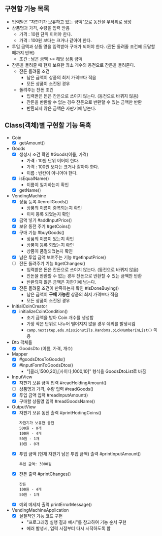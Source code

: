 ## 구현할 기능 목록

- 입력받은 "자판기가 보유하고 있는 금액"으로 동전을 무작위로 생성
- 상품명과 가격, 수량을 입력 받음
  - 가격 : 10원 단위 이어야 한다.
  - 가격 : 100원 보다는 크거나 같아야 한다.
- 투입 금액과 상품 명을 입력받아 구매가 되어야 한다. (잔돈 돌려줄 조건에 도달할 때까지 반복)
  - 조건 : 남은 금액 >= 해당 상품 금액
- 잔돈을 돌려줄 때 현재 보유한 최소 개수의 동전으로 잔돈을 돌려준다.
  - 잔돈 돌려줄 조건
    - 남은 금액이 상품의 최저 가격보다 적음
    - 모든 상품이 소진된 경우
  - 돌려주는 잔돈 조건
    - 입력받은 돈은 잔돈으로 쓰이지 않는다. (동전으로 바뀌지 않음)
    - 잔돈을 반환할 수 없는 경우 잔돈으로 반환할 수 있는 금액만 반환
    - 반환되지 않은 금액은 자판기에 남는다.

## Class(객체)별 구현할 기능 목혹

- Coin
  - [x] getAmount()

- Goods
  - [x] 생성시 조건 확인 #Goods(이름, 가격)
    - 가격 : 10원 단위 이어야 한다.
    - 가격 : 100원 보다는 크거나 같아야 한다.
    - 이름 : 빈칸이 아니어야 한다.
  - [x] isEqualName()
    - 이름이 일치하는지 확인
  - [x] getName()

- VendingMachine
  - [x] 상품 등록 #enrollGoods()
    - 상품의 이름이 중복되는지 확인
    - 이미 등록 되었는지 확인
  - [x] 금액 넣기 #addInputPrice()
  - [x] 보유 동전 주기 #getCoins()
  - [x] 구매 기능 #buyGoods()
    - 상품의 이름이 있는지 확인
    - 상품이 등록 되었는지 확인
    - 상품이 품절되었는지 확인
  - [x] 남은 투입 금액 보여주는 기능 #getInputPrice()
  - [ ] 잔돈 돌려주기 기능 #getChanges()
    - 입력받은 돈은 잔돈으로 쓰이지 않는다. (동전으로 바뀌지 않음)
    - 잔돈을 반환할 수 없는 경우 잔돈으로 반환할 수 있는 금액만 반환
    - 반환되지 않은 금액은 자판기에 남는다.
  - [x] 잔돈 돌려줄 조건이 만족하는지 확인 #isDoneBuying()
    - 남은 금액이 **구매 가능한** 상품의 최저 가격보다 적음
    - 모든 상품이 소진된 경우

- InitialCoinCreator
  - [x] initializeCoinCondition()
    - 초기 금액을 받아 Coin 개수를 생성함
    - 가장 작은 단위로 나누어 떨어지지 않을 경우 예외를 발생시킴
    - `camp.nextstep.edu.missionutils.Randoms.pickNumberInList()` 이용

- Dto 객체들
  - [x] GoodsDto (이름, 가격, 개수)

- Mapper
  - [x] #goodsDtosToGoods()
  - [x] #inputFormToGoodsDtos()
    - "[콜라,1500,20];[사이다,1000,10]" 형식을 GoodsDtoList로 바꿈

- InputView
  - [x] 자판기 보유 금액 입력 #readHoldingAmount()
  - [ ] 상품명과 가격, 수량 입력 #readGoods()
  - [x] 투입 금액 입력 #readInputAmount()
  - [x] 구매할 상품명 입력 #readGoodsName()

- OutputView
  - [x] 자판기 보유 동전 출력 #printHodingCoins()
    ```text
    자판기가 보유한 동전
    500원 - 0개
    100원 - 4개
    50원 - 1개
    10원 - 0개
    ```
  - [x] 투입 금액 (현재 자판기 남은 투입 금액) 출력 #printInputAmount()
    ```text
    투입 금액: 3000원
    ```
  - [x] 잔돈 출력 #printChanges()
    ```text
    잔돈
    100원 - 4개
    50원 - 1개
    ```
  - [x] 예외 메세지 출력 printErrorMessage()

- VendingMachineApplication
  - [x] 실질적인 기능 코드 구현
    - "프로그래밍 실행 결과 예시"를 참고하여 기능 순서 구현
    - 에러 발생시, 입력 시점부터 다시 시작하도록 함